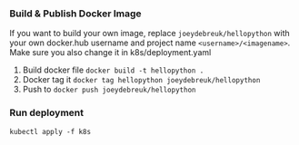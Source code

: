### Build & Publish Docker Image
If you want to build your own image, 
replace `joeydebreuk/hellopython` with
your own docker.hub username and project
name `<username>/<imagename>`. Make sure you also change it in k8s/deployment.yaml


1. Build docker file `docker build -t hellopython .`
2. Docker tag it `docker tag hellopython joeydebreuk/hellopython`
3. Push to `docker push joeydebreuk/hellopython`

### Run deployment
`kubectl apply -f k8s`
